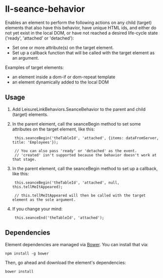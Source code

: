 # ll-seance-behavior

Enables an element to perform the following actions on any child (target) elements that also have this behavior, have unique HTML ids, and either do not yet exist in the local DOM, or have not reached a desired life-cycle state ('ready', 'attached' or 'detached'):

- Set one or more attribute(s) on the target element.
- Set up a callback function that will be called with the target element as an argument.

Examples of target elements:

- an element inside a dom-if or dom-repeat template
- an element dynamically added to the local DOM

## Usage

1. Add LeisureLinkBehaviors.SeanceBehavior to the parent and child (target) elements.
1. In the parent element, call the seanceBegin method to set some attributes on the target element, like this:
          
        this.seanceBegin('theTableId', 'attached', {items: dataFromServer, title: 'Employees'});
        
        // You can also pass 'ready' or 'detached' as the event.
        // 'created' isn't supported because the behavior doesn't work at that stage.
        
1. In the parent element, call the seanceBegin method to set up a callback, like this:
        
        this.seanceBegin('theTableId', 'attached', null, this.tellMeItAppeared);
        
        // this.tellMeItAppeared will then be called with the target element as the sole argument.
        
1. If you change your mind:

        this.seanceEnd('theTableId', 'attached');

## Dependencies

Element dependencies are managed via [Bower](http://bower.io/). You can install that via:

    npm install -g bower

Then, go ahead and download the element's dependencies:

    bower install
